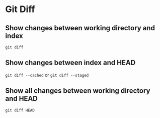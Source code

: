 

# Git Diff
## Show changes between working directory and index
`git diff`

## Show changes between index and HEAD
`git diff --cached`
or
`git diff --staged`

## Show all changes between working directory and HEAD
`git diff HEAD`



